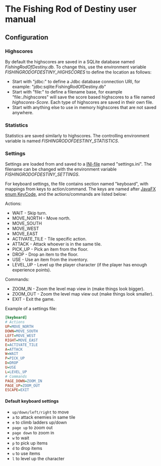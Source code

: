 # The Fishing Rod of Destiny user manual

## Configuration

### Highscores

By default the highscores are saved in a SQLite database named *FishingRodOfDestiny.db*. To change this, use the environment variable *FISHINGRODOFDESTINY_HIGHSCORES* to define the location as follows:

* Start with "jdbc:" to define a Jdbc database connection URI, for example: "jdbc:sqlite:FishingRodOfDestiny.db"
* Start with "file:" to define a filename base, for example "file:./highscores" will save the score based highscores to a file named *highscores-Score*. Each type of highscores are saved in their own file.
* Start with anything else to use in memory highscores that are not saved anywhere.

### Statistics

Statistics are saved similarly to highscores. The controlling environment variable is named *FISHINGRODOFDESTINY_STATISTICS*.


### Settings

Settings are loaded from and saved to a [INI-file](https://en.wikipedia.org/wiki/INI_file) named "settings.ini". The filename can be changed with the environment variable *FISHINGRODOFDESTINY_SETTINGS*.

For keyboard settings, the file contains section named "keyboard", with mappings from keys to action/command.
The keys are named after [JavaFX enum KeyCode](https://docs.oracle.com/javase/8/javafx/api/javafx/scene/input/KeyCode.html), and the actions/commands are listed below:

Actions:
* WAIT          - Skip turn.
* MOVE_NORTH    - Move north.
* MOVE_SOUTH
* MOVE_WEST
* MOVE_EAST
* ACTIVATE_TILE - Tile specific action.
* ATTACK        - Attack whoever is in the same tile.
* PICK_UP       - Pick an item from the floor.
* DROP          - Drop an item to the floor.
* USE           - Use an item from the inventory.
* LEVEL_UP      - Level up the player character (if the player has enough experience points).

Commands:
* ZOOM_IN       - Zoom the level map view in (make things look bigger).
* ZOOM_OUT      - Zoom the level map view out (make things look smaller).
* EXIT          - Exit the game.

Example of a settings file:
```INI
[keyboard]
# Actions
UP=MOVE_NORTH
DOWN=MOVE_SOUTH
LEFT=MOVE_WEST
RIGHT=MOVE_EAST
E=ACTIVATE_TILE
A=ATTACK
W=WAIT
P=PICK_UP
D=DROP
U=USE
L=LEVEL_UP
# Commands
PAGE_DOWN=ZOOM_IN
PAGE_UP=ZOOM_OUT
ESCAPE=EXIT
```


#### Default keyboard settings

* `up/down/left/right` to move
* `a` to attack enemies in same tile
* `e` to climb ladders up/down
* `page up` to zoom out
* `page down` to zoom in
* `w` to wait
* `p` to pick up items
* `d` to drop items
* `u` to use items
* `l` to level up the character
